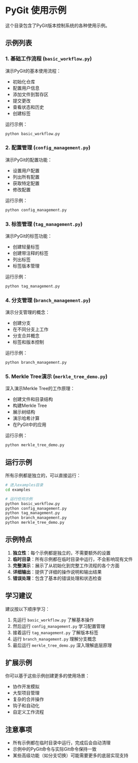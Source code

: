 # PyGit 使用示例

这个目录包含了PyGit版本控制系统的各种使用示例。

## 示例列表

### 1. 基础工作流程 (`basic_workflow.py`)
演示PyGit的基本使用流程：
- 初始化仓库
- 配置用户信息
- 添加文件到暂存区
- 提交更改
- 查看状态和历史
- 创建标签

运行示例：
```bash
python basic_workflow.py
```

### 2. 配置管理 (`config_management.py`)
演示PyGit的配置功能：
- 设置用户配置
- 列出所有配置
- 获取特定配置
- 修改配置

运行示例：
```bash
python config_management.py
```

### 3. 标签管理 (`tag_management.py`)
演示PyGit的标签功能：
- 创建轻量标签
- 创建带注释的标签
- 列出标签
- 标签版本管理

运行示例：
```bash
python tag_management.py
```

### 4. 分支管理 (`branch_management.py`)
演示分支管理的概念：
- 创建分支
- 在不同分支上工作
- 分支合并概念
- 标签和版本控制

运行示例：
```bash
python branch_management.py
```

### 5. Merkle Tree演示 (`merkle_tree_demo.py`)
深入演示Merkle Tree的工作原理：
- 创建文件和目录结构
- 构建Merkle Tree
- 展示树结构
- 演示哈希计算
- 在PyGit中的应用

运行示例：
```bash
python merkle_tree_demo.py
```

## 运行示例

所有示例都是独立的，可以直接运行：

```bash
# 进入examples目录
cd examples

# 运行任何示例
python basic_workflow.py
python config_management.py
python tag_management.py
python branch_management.py
python merkle_tree_demo.py
```

## 示例特点

1. **独立性**：每个示例都是独立的，不需要额外的设置
2. **临时目录**：所有示例都在临时目录中运行，不会影响现有文件
3. **完整演示**：展示了从初始化到完整工作流程的各个方面
4. **详细输出**：提供了详细的操作说明和输出结果
5. **错误处理**：包含了基本的错误处理和状态检查

## 学习建议

建议按以下顺序学习：

1. 先运行 `basic_workflow.py` 了解基本操作
2. 然后运行 `config_management.py` 学习配置管理
3. 接着运行 `tag_management.py` 了解版本标签
4. 运行 `branch_management.py` 理解分支概念
5. 最后运行 `merkle_tree_demo.py` 深入理解底层原理

## 扩展示例

你可以基于这些示例创建更多的使用场景：

- 协作开发模拟
- 大型项目管理
- 复杂的合并操作
- 钩子和自动化
- 自定义工作流程

## 注意事项

- 所有示例都在临时目录中运行，完成后会自动清理
- 示例中的PyGit命令与实际Git命令保持一致
- 某些高级功能（如分支切换）可能需要更多的底层实现支持